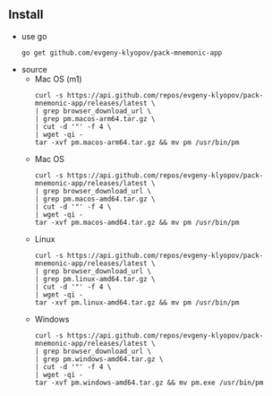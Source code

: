 ## Install
* use go
    ```shell
    go get github.com/evgeny-klyopov/pack-mnemonic-app
    ```
* source
    * Mac OS (m1)
      ```shell
      curl -s https://api.github.com/repos/evgeny-klyopov/pack-mnemonic-app/releases/latest \
      | grep browser_download_url \
      | grep pm.macos-arm64.tar.gz \
      | cut -d '"' -f 4 \
      | wget -qi - 
      tar -xvf pm.macos-arm64.tar.gz && mv pm /usr/bin/pm 
      ```
    * Mac OS
      ```shell
      curl -s https://api.github.com/repos/evgeny-klyopov/pack-mnemonic-app/releases/latest \
      | grep browser_download_url \
      | grep pm.macos-amd64.tar.gz \
      | cut -d '"' -f 4 \
      | wget -qi - 
      tar -xvf pm.macos-amd64.tar.gz && mv pm /usr/bin/pm 
      ```
    * Linux
      ```shell
      curl -s https://api.github.com/repos/evgeny-klyopov/pack-mnemonic-app/releases/latest \
      | grep browser_download_url \
      | grep pm.linux-amd64.tar.gz \
      | cut -d '"' -f 4 \
      | wget -qi - 
      tar -xvf pm.linux-amd64.tar.gz && mv pm /usr/bin/pm 
      ```
    * Windows
      ```shell
      curl -s https://api.github.com/repos/evgeny-klyopov/pack-mnemonic-app/releases/latest \
      | grep browser_download_url \
      | grep pm.windows-amd64.tar.gz \
      | cut -d '"' -f 4 \
      | wget -qi -
      tar -xvf pm.windows-amd64.tar.gz && mv pm.exe /usr/bin/pm
      ```